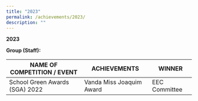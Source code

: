 ```yaml
---
title: "2023"
permalink: /achievements/2023/
description: ""
---
```

**2023**<br>

**Group (Staff):**

| NAME OF COMPETITION / EVENT | ACHIEVEMENTS | WINNER |
| -------- | -------- | -------- |
| School Green Awards (SGA) 2022 | Vanda Miss Joaquim Award | EEC Committee | 
